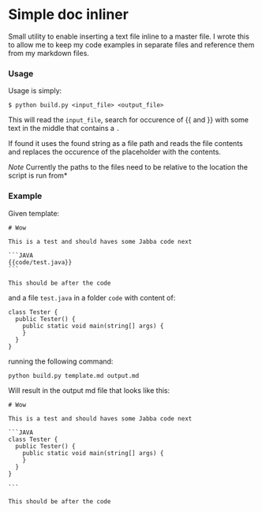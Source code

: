 # Simple doc inliner

Small utility to enable inserting a text file inline to a master file. I wrote this to allow me to keep my code examples in separate files and reference them from my markdown files.

### Usage

Usage is simply:

```
$ python build.py <input_file> <output_file>
```

This will read the `input_file`, search for occurence of {{ and }} with some text in the middle that contains a `.`

If found it uses the found string as a file path and reads the file contents and replaces the occurence of the placeholder with the contents.

*Note* Currently the paths to the files need to be relative to the location the script is run from*

### Example

Given template:

````
# Wow

This is a test and should haves some Jabba code next

```JAVA
{{code/test.java}}
```

This should be after the code
````

and a file `test.java` in a folder `code` with content of:

```
class Tester {
  public Tester() {
    public static void main(string[] args) {
    }
  }
}
```

running the following command:

```
python build.py template.md output.md
```

Will result in the output md file that looks like this:

````
# Wow

This is a test and should haves some Jabba code next

```JAVA
class Tester {
  public Tester() {
    public static void main(string[] args) {
    }
  }
}

```

This should be after the code

````
